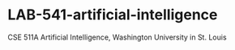 # LAB-541-artificial-intelligence
CSE 511A Artificial Intelligence, Washington University in St. Louis

